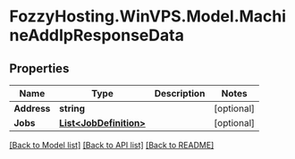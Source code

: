 # FozzyHosting.WinVPS.Model.MachineAddIpResponseData
## Properties

Name | Type | Description | Notes
------------ | ------------- | ------------- | -------------
**Address** | **string** |  | [optional] 
**Jobs** | [**List&lt;JobDefinition&gt;**](JobDefinition.md) |  | [optional] 

[[Back to Model list]](../README.md#documentation-for-models) [[Back to API list]](../README.md#documentation-for-api-endpoints) [[Back to README]](../README.md)

